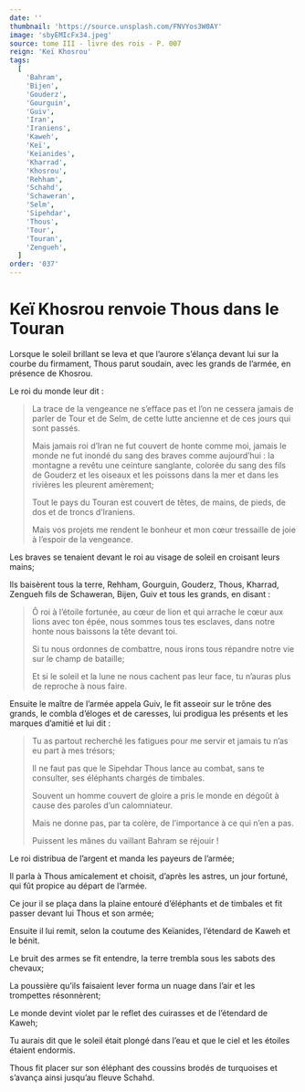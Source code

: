 ```yaml
---
date: ''
thumbnail: 'https://source.unsplash.com/FNVYos3W0AY'
image: 'sbyEMIcFx34.jpeg'
source: tome III - livre des rois - P. 007
reign: 'Keï Khosrou'
tags:
  [
    'Bahram',
    'Bijen',
    'Gouderz',
    'Gourguin',
    'Guiv',
    'Iran',
    'Iraniens',
    'Kaweh',
    'Keï',
    'Keïanides',
    'Kharrad',
    'Khosrou',
    'Rehham',
    'Schahd',
    'Schaweran',
    'Selm',
    'Sipehdar',
    'Thous',
    'Tour',
    'Touran',
    'Zengueh',
  ]
order: '037'
---
```


# Keï Khosrou renvoie Thous dans le Touran

Lorsque le soleil brillant se leva et que l’aurore s’élança devant lui sur la courbe du firmament, Thous parut soudain, avec les grands de l’armée, en présence de Khosrou.

Le roi du monde leur dit :

> La trace de la vengeance ne s’efface pas et l’on ne cessera jamais de parler de Tour et de Selm, de cette lutte ancienne et de ces jours qui sont passés.
>
> Mais jamais roi d’Iran ne fut couvert de honte comme moi, jamais le monde ne fut inondé du sang des braves comme aujourd’hui : la montagne a revêtu une ceinture sanglante, colorée du sang des fils de Gouderz et les oiseaux et les poissons dans la mer et dans les rivières les pleurent amèrement;
>
> Tout le pays du Touran est couvert de têtes, de mains, de pieds, de dos et de troncs d’Iraniens.
>
> Mais vos projets me rendent le bonheur et mon cœur tressaille de joie à l’espoir de la vengeance.

Les braves se tenaient devant le roi au visage de soleil en croisant leurs mains;

Ils baisèrent tous la terre, Rehham, Gourguin, Gouderz, Thous, Kharrad, Zengueh fils de Schaweran, Bijen, Guiv et tous les grands, en disant :

> Ô roi à l’étoile fortunée, au cœur de lion et qui arrache le cœur aux lions avec ton épée, nous sommes tous tes esclaves, dans notre honte nous baissons la tête devant toi.
>
> Si tu nous ordonnes de combattre, nous irons tous répandre notre vie sur le champ de bataille;
>
> Et si le soleil et la lune ne nous cachent pas leur face, tu n’auras plus de reproche à nous faire.

Ensuite le maître de l’armée appela Guiv, le fit asseoir sur le trône des grands, le combla d’éloges et de caresses, lui prodigua les présents et les marques d’amitié et lui dit :

> Tu as partout recherché les fatigues pour me servir et jamais tu n’as eu part à mes trésors;
>
> Il ne faut pas que le Sipehdar Thous lance au combat, sans te consulter, ses éléphants chargés de timbales.
>
> Souvent un homme couvert de gloire a pris le monde en dégoût à cause des paroles d’un calomniateur.
>
> Mais ne donne pas, par ta colère, de l’importance à ce qui n’en a pas.
>
> Puissent les mânes du vaillant Bahram se réjouir !

Le roi distribua de l’argent et manda les payeurs de l’armée;

Il parla à Thous amicalement et choisit, d’après les astres, un jour fortuné, qui fût propice au départ de l’armée.

Ce jour il se plaça dans la plaine entouré d’éléphants et de timbales et fit passer devant lui Thous et son armée;

Ensuite il lui remit, selon la coutume des Keïanides, l’étendard de Kaweh et le bénit.

Le bruit des armes se fit entendre, la terre trembla sous les sabots des chevaux;

La poussière qu’ils faisaient lever forma un nuage dans l’air et les trompettes résonnèrent;

Le monde devint violet par le reflet des cuirasses et de l’étendard de Kaweh;

Tu aurais dit que le soleil était plongé dans l’eau et que le ciel et les étoiles étaient endormis.

Thous fit placer sur son éléphant des coussins brodés de turquoises et s’avança ainsi jusqu’au fleuve Schahd.
